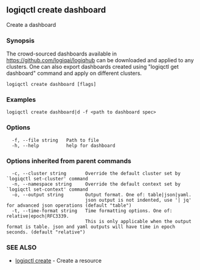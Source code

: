 ## logiqctl create dashboard

Create a dashboard

### Synopsis


The crowd-sourced dashboards available in https://github.com/logiqai/logiqhub can be downloaded and applied to any clusters. 
One can also export dashboards created using "logiqctl get dashboard" command and apply on different clusters.


```
logiqctl create dashboard [flags]
```

### Examples

```
logiqctl create dashboard|d -f <path to dashboard spec>
```

### Options

```
  -f, --file string   Path to file
  -h, --help          help for dashboard
```

### Options inherited from parent commands

```
  -c, --cluster string       Override the default cluster set by `logiqctl set-cluster' command
  -n, --namespace string     Override the default context set by `logiqctl set-context' command
  -o, --output string        Output format. One of: table|json|yaml. 
                             json output is not indented, use '| jq' for advanced json operations (default "table")
  -t, --time-format string   Time formatting options. One of: relative|epoch|RFC3339. 
                             This is only applicable when the output format is table. json and yaml outputs will have time in epoch seconds. (default "relative")
```

### SEE ALSO

* [logiqctl create](logiqctl_create.md)	 - Create a resource

